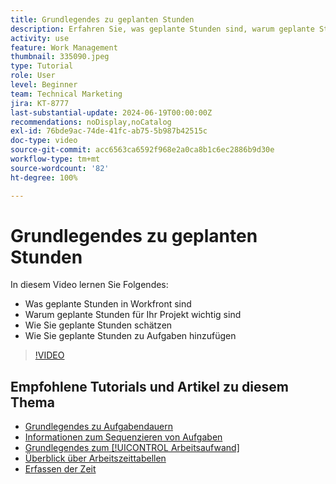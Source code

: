 ```yaml
---
title: Grundlegendes zu geplanten Stunden
description: Erfahren Sie, was geplante Stunden sind, warum geplante Stunden für Ihr Projekt wichtig sind und wie geplante Stunden zu Aufgaben hinzugefügt werden.
activity: use
feature: Work Management
thumbnail: 335090.jpeg
type: Tutorial
role: User
level: Beginner
team: Technical Marketing
jira: KT-8777
last-substantial-update: 2024-06-19T00:00:00Z
recommendations: noDisplay,noCatalog
exl-id: 76bde9ac-74de-41fc-ab75-5b987b42515c
doc-type: video
source-git-commit: acc6563ca6592f968e2a0ca8b1c6ec2886b9d30e
workflow-type: tm+mt
source-wordcount: '82'
ht-degree: 100%

---
```


# Grundlegendes zu geplanten Stunden

In diesem Video lernen Sie Folgendes:

* Was geplante Stunden in Workfront sind
* Warum geplante Stunden für Ihr Projekt wichtig sind
* Wie Sie geplante Stunden schätzen
* Wie Sie geplante Stunden zu Aufgaben hinzufügen

>[!VIDEO](https://video.tv.adobe.com/v/335090/?quality=12&learn=on)


## Empfohlene Tutorials und Artikel zu diesem Thema

* [Grundlegendes zu Aufgabendauern](/help/manage-work/tasks/understand-task-durations.md)
* [Informationen zum Sequenzieren von Aufgaben](/help/manage-work/tasks/learn-to-sequence-tasks.md)
* [Grundlegendes zum [!UICONTROL Arbeitsaufwand]](/help/manage-work/tasks/understand-work-effort.md)
* [Überblick über Arbeitszeittabellen](https://experienceleague.adobe.com/de/docs/workfront/using/timesheets/details/timesheets-overview)
* [Erfassen der Zeit](https://experienceleague.adobe.com/de/docs/workfront/using/timesheets/create-and-manage-timesheets-in-adobe-workfront/log-time)
